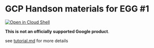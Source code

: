 # GCP Handson materials for EGG #1

[![Open in Cloud Shell](https://gstatic.com/cloudssh/images/open-btn.png)](https://ssh.cloud.google.com/cloudshell/open?cloudshell_git_repo=https://github.com/google-cloud-japan/egg-training-materials&cloudshell_working_dir=egg3-3&cloudshell_tutorial=tutorial.md)

**This is not an officially supported Google product**.

see [tutorial.md](tutorial.md) for more details
